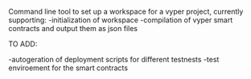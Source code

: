 Command line tool to set up a workspace for a vyper project,
currently supporting:
-initialization of workspace
-compilation of vyper smart contracts and output them as
 json files

TO ADD:

-autogeration of deployment scripts for different testnests
-test enviroement for the smart contracts
